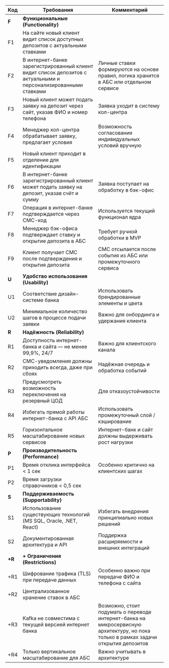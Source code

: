 | Код  | Требования                         | Комментарий  |
|------|------------------------------------|--------------|
| **F** | **Функциональные (Functionality)** |              |
| F1   | На сайте новый клиент видит список доступных депозитов с актуальными ставками | |
| F2   | В интернет-банке зарегистрированный клиент видит список депозитов с актуальными и персонализированными ставками | Личные ставки формируются на основе правил, логика хранится в АБС или отдельном сервисе |
| F3   | Новый клиент может подать заявку на депозит через сайт, указав ФИО и номер телефона | Заявка уходит в систему кол-центра |
| F4   | Менеджер кол-центра обрабатывает заявку, предлагает условия | Возможность согласования индивидуальных условий вручную |
| F5   | Новый клиент приходит в отделение для идентификации |  |
| F6   | В интернет-банке зарегистрированный клиент может подать заявку на депозит, указав счёт и сумму | Заявка поступает на обработку в бэк-офис |
| F7   | Операция в интернет-банке подтверждается через СМС-код | Используется текущий функционал ядра |
| F8   | Менеджер бэк-офиса подтверждает ставку и открытие депозита в АБС | Требует ручной обработки в MVP |
| F9   | Клиент получает СМС после подтверждения и открытия депозита | СМС отсылается после события из АБС или промежуточного сервиса |
| **U** | **Удобство использования (Usability)** |              |
| U1   | Соответствие дизайн-системе банка | Использовать брендированные элементы и цвета |
| U2   | Минимальное количество шагов в процессе подачи заявки | Важно для онбординга и удержания клиента |
| **R** | **Надёжность (Reliability)** |              |
| R1   | Доступность интернет-банка и сайта — не менее 99,9%, 24/7 | Важно для клиентского канала |
| R2   | СМС-уведомления должны приходить всегда, даже при сбоях | Надёжная очередь и обработка событий |
| R3   | Предусмотреть возможность переключения на резервный ЦОД | Для отказоустойчивости |
| R4   | Избегать прямой работы интернет-банка с API АБС | Использовать промежуточный слой / кэширование |
| R5   | Горизонтальное масштабирование новых сервисов | Интернет-банк и сайт должны выдерживать рост нагрузки |
| **P** | **Производительность (Performance)** |              |
| P1   | Время отклика интерфейса < 1 сек | Особенно критично на клиентских шагах |
| P2   | Время загрузки справочников < 0,5 сек | |
| **S** | **Поддерживаемость (Supportability)** |              |
| S1   | Использование существующих технологий (MS SQL, Oracle, .NET, React) | Избегать внедрения принципиально новых решений |
| S2   | Документированная архитектура и API | Поддержка расширяемости и внешних интеграций |
| **+R** | **+ Ограничения (Restrictions)** |              |
| +R1  | Шифрование трафика (TLS) при передаче данных | Особенно важно при передаче ФИО и телефона с сайта |
| +R2  | Централизованное хранение ставок в АБС | |
| +R3  | Kafka не совместима с текущей версией интернет банка | Возможно, стоит подумать о переводе интернет-банка на микросервисную архитектуру, но пока только в рамках задачи открытия депозитов |
| +R4  | Только вертикальное масштабирование для АБС | Важно учитывать в архитектуре |
